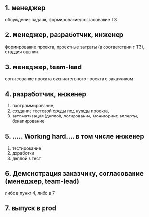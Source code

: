 ## 1. менеджер
обсуждение задачи, формирование/согласование ТЗ

## 2. менеджер, разработчик, инженер 
формирование проекта, проектные затраты (в соответствии с ТЗ), стаддия оценки

## 3. менеджер, team-lead
согласование проекта окончательного проекта с заказчиком

## 4. разработчик, инженер
 1. программирование;
 2. создание тестовой среды под нужды проекта, 
 3. автоматизация (деплой, логирование, мониторинг, аллерты, бекапирование) 

## 5. ..... Working hard.... в том числе инженер
1. тестирование
2. доработки
3. деплой в тест

## 6. Демонстрация заказчику, согласование (менеджер, team-lead)
 либо в пункт 4, либо в 7

## 7. выпуск в prod



